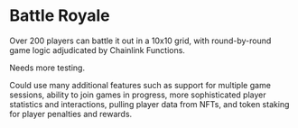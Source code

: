 # Battle Royale

Over 200 players can battle it out in a 10x10 grid, with round-by-round game logic adjudicated by Chainlink Functions.

Needs more testing.

Could use many additional features such as support for multiple game sessions, ability to join games in progress, more sophisticated player statistics and interactions, pulling player data from NFTs, and token staking for player penalties and rewards.
